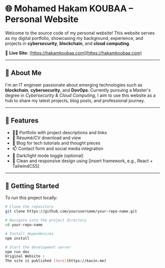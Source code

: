# 🌐 Mohamed Hakam KOUBAA – Personal Website

Welcome to the source code of my personal website! This website serves as my digital portfolio, showcasing my background, experience, and projects in **cybersecurity**, **blockchain**, and **cloud computing**.

🔗 **Live Site:** [https://hakamkoubaa.com](https://hakamkoubaa.com)

---

## 📌 About Me

I'm an IT engineer passionate about emerging technologies such as **blockchain**, **cybersecurity**, and **DevOps**. Currently pursuing a Master's degree in *Cybersecurity & Cloud Computing*, I aim to use this website as a hub to share my latest projects, blog posts, and professional journey.

---

## 🧩 Features

- 👨‍💻 Portfolio with project descriptions and links
- 📜 Résumé/CV download and view
- 📰 Blog for tech tutorials and thought pieces
- 📫 Contact form and social media integration
- 🌙 Dark/light mode toggle (optional)
- 🧾 Clean and responsive design using [insert framework, e.g., React + TailwindCSS]

---

## 🚀 Getting Started

To run this project locally:

```bash
# Clone the repository
git clone https://github.com/yourusername/your-repo-name.git

# Navigate into the project directory
cd your-repo-name

# Install dependencies
npm install

# Start the development server
npm run dev
Original Website :
The site is published [here](https://kavin.me)
